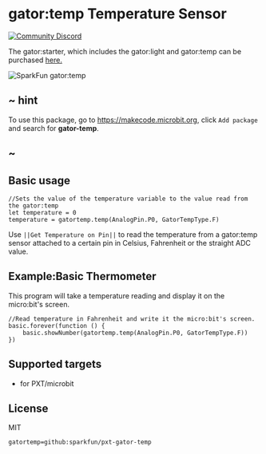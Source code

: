# gator:temp Temperature Sensor

[![Community Discord](https://img.shields.io/discord/448979533891371018.svg)](https://aka.ms/makecodecommunity)

The gator:starter, which includes the gator:light and gator:temp can be purchased [here.](https://www.sparkfun.com/products/14891)

![SparkFun gator:temp](https://raw.githubusercontent.com/sparkfun/pxt-gator-temp/master/icon.png)  

## ~ hint

To use this package, go to https://makecode.microbit.org, click ``Add package`` and search for **gator-temp**.

## ~

## Basic usage

```blocks
//Sets the value of the temperature variable to the value read from the gator:temp
let temperature = 0
temperature = gatortemp.temp(AnalogPin.P0, GatorTempType.F)
```

Use ``||Get Temperature on Pin||`` to read the temperature from a gator:temp sensor attached to a certain pin in Celsius, Fahrenheit or the straight ADC value.

## Example:Basic Thermometer

This program will take a temperature reading and display it on the micro:bit's screen.

```blocks
//Read temperature in Fahrenheit and write it the micro:bit's screen.
basic.forever(function () {
    basic.showNumber(gatortemp.temp(AnalogPin.P0, GatorTempType.F))
})
```

## Supported targets

* for PXT/microbit

## License

MIT

```package
gatortemp=github:sparkfun/pxt-gator-temp
```